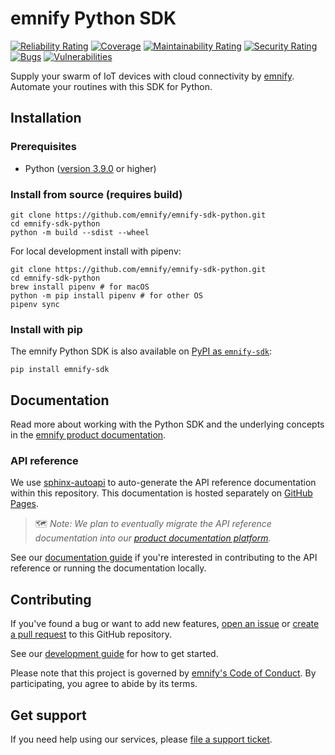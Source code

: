# emnify Python SDK
[![Reliability Rating](https://sonarcloud.io/api/project_badges/measure?project=EMnify_emnify-sdk-python&metric=reliability_rating&token=cb362b064422f10be97244bb527b8bc37e1378b4)](https://sonarcloud.io/summary/new_code?id=EMnify_emnify-sdk-python)
[![Coverage](https://sonarcloud.io/api/project_badges/measure?project=EMnify_emnify-sdk-python&metric=coverage&token=cb362b064422f10be97244bb527b8bc37e1378b4)](https://sonarcloud.io/summary/new_code?id=EMnify_emnify-sdk-python)
[![Maintainability Rating](https://sonarcloud.io/api/project_badges/measure?project=EMnify_emnify-sdk-python&metric=sqale_rating&token=cb362b064422f10be97244bb527b8bc37e1378b4)](https://sonarcloud.io/summary/new_code?id=EMnify_emnify-sdk-python)
[![Security Rating](https://sonarcloud.io/api/project_badges/measure?project=EMnify_emnify-sdk-python&metric=security_rating&token=cb362b064422f10be97244bb527b8bc37e1378b4)](https://sonarcloud.io/summary/new_code?id=EMnify_emnify-sdk-python)
[![Bugs](https://sonarcloud.io/api/project_badges/measure?project=EMnify_emnify-sdk-python&metric=bugs&token=cb362b064422f10be97244bb527b8bc37e1378b4)](https://sonarcloud.io/summary/new_code?id=EMnify_emnify-sdk-python)
[![Vulnerabilities](https://sonarcloud.io/api/project_badges/measure?project=EMnify_emnify-sdk-python&metric=vulnerabilities&token=cb362b064422f10be97244bb527b8bc37e1378b4)](https://sonarcloud.io/summary/new_code?id=EMnify_emnify-sdk-python)

Supply your swarm of IoT devices with cloud connectivity by [emnify](https://emnify.com).
Automate your routines with this SDK for Python.  

## Installation

### Prerequisites

- Python ([version 3.9.0](https://www.python.org/downloads/release/python-390/) or higher)

### Install from source (requires build)

```shell
git clone https://github.com/emnify/emnify-sdk-python.git
cd emnify-sdk-python
python -m build --sdist --wheel
```

For local development install with pipenv:
```shell
git clone https://github.com/emnify/emnify-sdk-python.git
cd emnify-sdk-python
brew install pipenv # for macOS
python -m pip install pipenv # for other OS
pipenv sync
```

### Install with pip

The emnify Python SDK is also available on [PyPI as `emnify-sdk`](https://pypi.org/project/emnify-sdk/):

```shell
pip install emnify-sdk
```

## Documentation

Read more about working with the Python SDK and the underlying concepts in the [emnify product documentation](https://docs.emnify.com/sdks/python).

### API reference

We use [sphinx-autoapi](https://github.com/readthedocs/sphinx-autoapi) to auto-generate the API reference documentation within this repository. 
This documentation is hosted separately on [GitHub Pages](https://emnify.github.io/emnify-sdk-python/autoapi/index.html). 

> 🗺️ _Note: We plan to eventually migrate the API reference documentation into our [product documentation platform](https://docs.emnify.com/)._

See our [documentation guide](./docs/README.md) if you're interested in contributing to the API reference or running the documentation locally.

## Contributing

If you've found a bug or want to add new features, [open an issue](https://github.com/emnify/emnify-sdk-python/issues/new) or [create a pull request](https://github.com/emnify/emnify-sdk-python/pulls) to this GitHub repository.

See our [development guide](./DEVELOPMENT.md) for how to get started.

Please note that this project is governed by [emnify's Code of Conduct](https://github.com/emnify/.github/blob/main/CODE_OF_CONDUCT.md). By participating, you agree to abide by its terms.

## Get support

If you need help using our services, please [file a support ticket](https://support.emnify.com/hc/en-us/requests/new).
